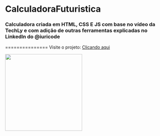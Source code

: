 # CalculadoraFuturistica
<h3>Calculadora criada em HTML, CSS E JS com base no vídeo da TechLy e com adição de outras ferramentas explicadas no Linkedln do @iuricode</h3>
===============
Visite o projeto: <a href="https://wictorluciano.github.io/Calculadora-Futuristica/" target="_blank">Clicando aqui</a> 

<a href="https://wictorluciano.github.io/Calculadora-Futuristica/"><img src="readme.png" width="250px"></a>